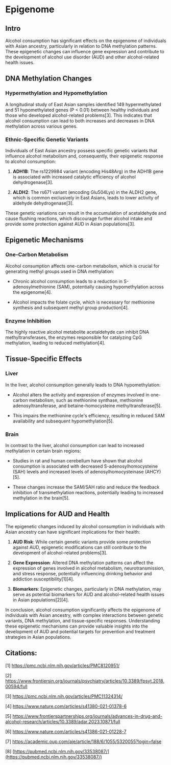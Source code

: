 # Epigenome

## Intro

Alcohol consumption has significant effects on the epigenome of individuals with Asian ancestry, particularly in relation to DNA methylation patterns. These epigenetic changes can influence gene expression and contribute to the development of alcohol use disorder (AUD) and other alcohol-related health issues.

## DNA Methylation Changes

### Hypermethylation and Hypomethylation

A longitudinal study of East Asian samples identified 149 hypermethylated and 51 hypomethylated genes (P < 0.01) between healthy individuals and those who developed alcohol-related problems[3]. This indicates that alcohol consumption can lead to both increases and decreases in DNA methylation across various genes.

### Ethnic-Specific Genetic Variants

Individuals of East Asian ancestry possess specific genetic variants that influence alcohol metabolism and, consequently, their epigenetic response to alcohol consumption:

1. **ADH1B**: The rs1229984 variant (encoding His48Arg) in the ADH1B gene is associated with increased catalytic efficiency of alcohol dehydrogenase[3].

2. **ALDH2**: The rs671 variant (encoding Glu504Lys) in the ALDH2 gene, which is common exclusively in East Asians, leads to lower activity of aldehyde dehydrogenase[3].

These genetic variations can result in the accumulation of acetaldehyde and cause flushing reactions, which discourage further alcohol intake and provide some protection against AUD in Asian populations[3].

## Epigenetic Mechanisms

### One-Carbon Metabolism

Alcohol consumption affects one-carbon metabolism, which is crucial for generating methyl groups used in DNA methylation:

- Chronic alcohol consumption leads to a reduction in S-adenosylmethionine (SAM), potentially causing hypomethylation across the epigenome[4].

- Alcohol impacts the folate cycle, which is necessary for methionine synthesis and subsequent methyl group production[4].

### Enzyme Inhibition

The highly reactive alcohol metabolite acetaldehyde can inhibit DNA methyltransferases, the enzymes responsible for catalyzing CpG methylation, leading to reduced methylation[4].

## Tissue-Specific Effects

### Liver

In the liver, alcohol consumption generally leads to DNA hypomethylation:

- Alcohol alters the activity and expression of enzymes involved in one-carbon metabolism, such as methionine synthase, methionine adenosyltransferase, and betaine-homocysteine methyltransferase[5].

- This impairs the methionine cycle's efficiency, resulting in reduced SAM availability and subsequent hypomethylation[5].

### Brain

In contrast to the liver, alcohol consumption can lead to increased methylation in certain brain regions:

- Studies in rat and human cerebellum have shown that alcohol consumption is associated with decreased S-adenosylhomocysteine (SAH) levels and increased levels of adenosylhomocysteinase (AHCY)[5].

- These changes increase the SAM/SAH ratio and reduce the feedback inhibition of transmethylation reactions, potentially leading to increased methylation in the brain[5].

## Implications for AUD and Health

The epigenetic changes induced by alcohol consumption in individuals with Asian ancestry can have significant implications for their health:

1. **AUD Risk**: While certain genetic variants provide some protection against AUD, epigenetic modifications can still contribute to the development of alcohol-related problems[3].

2. **Gene Expression**: Altered DNA methylation patterns can affect the expression of genes involved in alcohol metabolism, neurotransmission, and stress response, potentially influencing drinking behavior and addiction susceptibility[1][4].

3. **Biomarkers**: Epigenetic changes, particularly in DNA methylation, may serve as potential biomarkers for AUD and alcohol-related health issues in Asian populations[2][4].

In conclusion, alcohol consumption significantly affects the epigenome of individuals with Asian ancestry, with complex interactions between genetic variants, DNA methylation, and tissue-specific responses. Understanding these epigenetic mechanisms can provide valuable insights into the development of AUD and potential targets for prevention and treatment strategies in Asian populations.

## Citations:

[1] https://pmc.ncbi.nlm.nih.gov/articles/PMC8120951/

[2] https://www.frontiersin.org/journals/psychiatry/articles/10.3389/fpsyt.2018.00594/full

[3] https://pmc.ncbi.nlm.nih.gov/articles/PMC11324314/

[4] https://www.nature.com/articles/s41380-021-01378-6

[5] https://www.frontierspartnerships.org/journals/advances-in-drug-and-alcohol-research/articles/10.3389/adar.2023.10871/full

[6] https://www.nature.com/articles/s41386-021-01228-7

[7] https://academic.oup.com/aje/article/188/6/1055/5320055?login=false

[8] [https://pubmed.ncbi.nlm.nih.gov/33538087/](https://pubmed.ncbi.nlm.nih.gov/33538087/)